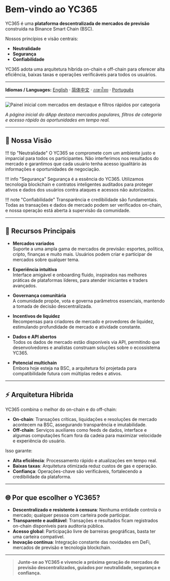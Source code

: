 # Bem-vindo ao YC365

YC365 é uma **plataforma descentralizada de mercados de previsão** construída na Binance Smart Chain (BSC).

Nossos princípios e visão centrais:

- **Neutralidade**
- **Segurança**
- **Confiabilidade**

YC365 adota uma arquitetura híbrida on-chain e off-chain para oferecer alta eficiência, baixas taxas e operações verificáveis para todos os usuários.

---

**Idiomas / Languages:** [English](../index.md) · [简体中文](../zh/index.md) · [ภาษาไทย](../th/index.md) · [Português](index.md)

---

![Painel inicial com mercados em destaque e filtros rápidos por categoria](../img/yc365/home-dashboard.png)

*A página inicial do dApp destaca mercados populares, filtros de categoria e acesso rápido às oportunidades em tempo real.*

---

## 🌟 Nossa Visão

!!! tip "Neutralidade"
    O YC365 se compromete com um ambiente justo e imparcial para todos os participantes. Não interferimos nos resultados do mercado e garantimos que cada usuário tenha acesso igualitário às informações e oportunidades de negociação.

!!! info "Segurança"
    Segurança é a essência do YC365. Utilizamos tecnologia blockchain e contratos inteligentes auditados para proteger ativos e dados dos usuários contra ataques e acessos não autorizados.

!!! note "Confiabilidade"
    Transparência e credibilidade são fundamentais. Todas as transações e dados de mercado podem ser verificados on-chain, e nossa operação está aberta à supervisão da comunidade.

---

## 🚀 Recursos Principais

- **Mercados variados**  
  Suporte a uma ampla gama de mercados de previsão: esportes, política, cripto, finanças e muito mais. Usuários podem criar e participar de mercados sobre qualquer tema.

- **Experiência intuitiva**  
  Interface amigável e onboarding fluido, inspirados nas melhores práticas de plataformas líderes, para atender iniciantes e traders avançados.

- **Governança comunitária**  
  A comunidade propõe, vota e governa parâmetros essenciais, mantendo a tomada de decisão descentralizada.

- **Incentivos de liquidez**  
  Recompensas para criadores de mercado e provedores de liquidez, estimulando profundidade de mercado e atividade constante.

- **Dados e API abertos**  
  Todos os dados de mercado estão disponíveis via API, permitindo que desenvolvedores e analistas construam soluções sobre o ecossistema YC365.

- **Potencial multichain**  
  Embora hoje esteja na BSC, a arquitetura foi projetada para compatibilidade futura com múltiplas redes e ativos.

---

## ⚡ Arquitetura Híbrida

YC365 combina o melhor do on-chain e do off-chain:

- **On-chain**: Transações críticas, liquidações e resoluções de mercado acontecem na BSC, assegurando transparência e imutabilidade.
- **Off-chain**: Serviços auxiliares como feeds de dados, interface e algumas computações ficam fora da cadeia para maximizar velocidade e experiência do usuário.

Isso garante:

- **Alta eficiência**: Processamento rápido e atualizações em tempo real.
- **Baixas taxas**: Arquitetura otimizada reduz custos de gas e operação.
- **Confiança**: Operações-chave são verificáveis, fortalecendo a credibilidade da plataforma.

---

## 🌐 Por que escolher o YC365?

- **Descentralizado e resistente à censura**: Nenhuma entidade controla o mercado; qualquer pessoa com carteira pode participar.
- **Transparente e auditável**: Transações e resultados ficam registrados on-chain disponíveis para auditoria pública.
- **Acesso global**: Participação livre de barreiras geográficas, basta ter uma carteira compatível.
- **Inovação contínua**: Integração constante das novidades em DeFi, mercados de previsão e tecnologia blockchain.

---

> **Junte-se ao YC365 e vivencie a próxima geração de mercados de previsão descentralizados, guiados por neutralidade, segurança e confiança.**
